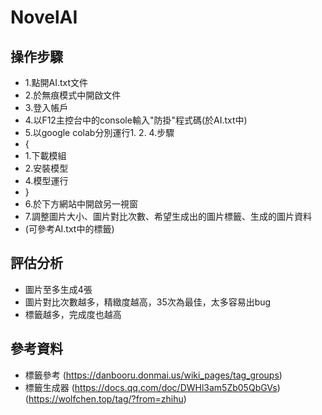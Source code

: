 # NovelAI

## 操作步驟
- 1.點開AI.txt文件
- 2.於無痕模式中開啟文件
- 3.登入帳戶
- 4.以F12主控台中的console輸入"防掛"程式碼(於AI.txt中)
- 5.以google colab分別運行1. 2. 4.步驟
-   {
-   1.下載模組
-   2.安裝模型
-   4.模型運行
-   }
- 6.於下方網站中開啟另一視窗
- 7.調整圖片大小、圖片對比次數、希望生成出的圖片標籤、生成的圖片資料
- (可參考AI.txt中的標籤)

## 評估分析
- 圖片至多生成4張
- 圖片對比次數越多，精緻度越高，35次為最佳，太多容易出bug
- 標籤越多，完成度也越高

## 參考資料
- 標籤參考 (https://danbooru.donmai.us/wiki_pages/tag_groups)
- 標籤生成器 (https://docs.qq.com/doc/DWHl3am5Zb05QbGVs) (https://wolfchen.top/tag/?from=zhihu)
